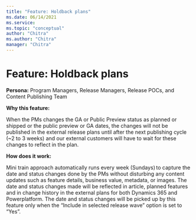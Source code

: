 ```yaml
---
title: "Feature: Holdback plans"
ms.date: 06/14/2021
ms.service: 
ms.topic: "conceptual"
author: "Chitra"
ms.author: "Chitra"
manager: "Chitra"
---
```


# Feature: Holdback plans

**Persona:** Program Managers, Release Managers, Release POCs, and Content Publishing Team 

**Why this feature:**

When the PMs changes the GA or Public Preview status as planned or shipped or the public preview or GA dates, the changes will not be published in the external release plans until after the next publishing cycle (~2 to 3 weeks) and our external customers will have to wait for these changes to reflect in the plan. 

**How does it work:**

Mini train approach automatically runs every week (Sundays) to capture the date and status changes done by the PMs without disturbing any content updates such as feature details, business value, metadata, or images. The date and status changes made will be reflected in article, planned features and in change history in the external plans for both Dynamics 365 and Powerplatform. The date and status changes will be picked up by this feature only when the “Include in selected release wave” option is set to “Yes”. 
